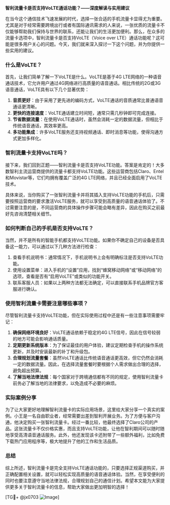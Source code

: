 **智利流量卡是否支持VoLTE通话功能？——深度解读与实用建议**

在当今这个通信技术飞速发展的时代，选择一张合适的手机流量卡显得尤为重要。尤其是对于经常需要跨境出行或者有国际通讯需求的人来说，一张优质的流量卡不仅能够帮助我们保持与世界的联系，还能让我们的生活更加便利。那么，在众多的流量卡选项中，智利流量卡是否支持VoLTE（Voice over LTE）通话功能呢？这可能是很多用户关心的问题。今天，我们就来深入探讨一下这个问题，并为你提供一些实用的建议。

### 什么是VoLTE？

首先，让我们简单了解一下VoLTE是什么。VoLTE是基于4G LTE网络的一种语音通话技术，它允许用户通过4G网络进行高质量的语音通话。相比传统的2G或3G语音通话，VoLTE具有以下几个显著优势：

1. **音质更好**：由于采用了更先进的编码方式，VoLTE通话的音质通常比普通语音通话更清晰。
2. **更快的连接速度**：VoLTE通话建立时间短，通常只需几秒钟即可完成连接。
3. **节省数据流量**：在使用VoLTE通话时，虽然会消耗一定的数据流量，但相比于传统语音通话，其效率更高。
4. **多功能集成**：许多VoLTE服务还支持视频通话、即时消息等功能，使得沟通方式更加多样化。

### 智利流量卡支持VoLTE吗？

接下来，我们回到正题——智利流量卡是否支持VoLTE功能。答案是肯定的！大多数智利主流运营商提供的流量卡都支持VoLTE功能。这些运营商包括Claro、Entel和Movistar等，它们均拥有覆盖广泛的4G LTE网络，并且已经全面启用了VoLTE技术。

具体来说，当你购买了一张智利流量卡并将其插入支持VoLTE功能的手机后，只需要按照运营商的要求激活VoLTE服务，就可以享受到高质量的语音通话体验了。不过需要注意的是，不同运营商的具体操作步骤可能会略有差异，因此在购买之前最好先咨询清楚相关细节。

### 如何判断自己的手机是否支持VoLTE？

当然，并不是所有的智能手机都支持VoLTE功能。如果你不确定自己的设备是否具备这一能力，可以通过以下几种方法进行检查：

1. 查看手机说明书：通常情况下，手机说明书上会有明确标注是否支持VoLTE功能。
2. 使用设置菜单：进入手机的“设置”应用，找到“蜂窝移动网络”或“移动网络”的选项，查看是否有“启用VoLTE”或类似的功能开关。
3. 联系客服人员：如果以上两种方法都无法确定，可以直接联系手机品牌官方客服进行确认。

### 使用智利流量卡需要注意哪些事项？

尽管智利流量卡支持VoLTE功能，但在实际使用过程中还是有一些注意事项需要牢记：

1. **确保网络环境良好**：VoLTE通话依赖于稳定的4G LTE信号，因此在信号较弱的地方可能会影响通话质量。
2. **定期更新系统版本**：为了保证最佳的用户体验，建议定期检查手机的操作系统更新，并及时安装最新的补丁和升级包。
3. **合理规划流量套餐**：虽然VoLTE通话比传统语音通话更高效，但它仍然会消耗一定的数据流量。因此，在选择流量套餐时要根据个人需求做出合理的选择，避免超出预算。
4. **了解当地法律法规**：每个国家对于跨境通信都有不同的规定，使用智利流量卡前务必了解当地的法律要求，以免造成不必要的麻烦。

### 实际案例分享

为了让大家更好地理解智利流量卡的实际应用场景，这里给大家分享一个真实的案例。小王是一名自由职业者，经常需要出差到智利开展业务。为了方便与客户沟通，他决定购买一张智利流量卡。经过一番比较，他最终选择了Claro公司的产品。这张流量卡不仅价格实惠，而且支持VoLTE功能，让他在智利期间可以随时随地享受高清语音通话服务。此外，他还发现该卡还附带了一些额外福利，比如免费下载热门应用程序等，极大地提升了他的工作和生活品质。

### 总结

综上所述，智利流量卡是完全支持VoLTE通话功能的，只要选择正规渠道购买，并正确配置相关设置，就可以轻松实现高质量的语音通话体验。当然，在享受便利的同时也要注意遵守当地法律法规，合理规划自己的通信计划。希望本文能为大家提供更多关于智利流量卡的信息，帮助大家做出更加明智的选择！

[TG💪+ @jx0703 ![Image](https://github.com/user-attachments/assets/dbca1d08-cadb-493c-b0ec-ad6f7a83f270)]